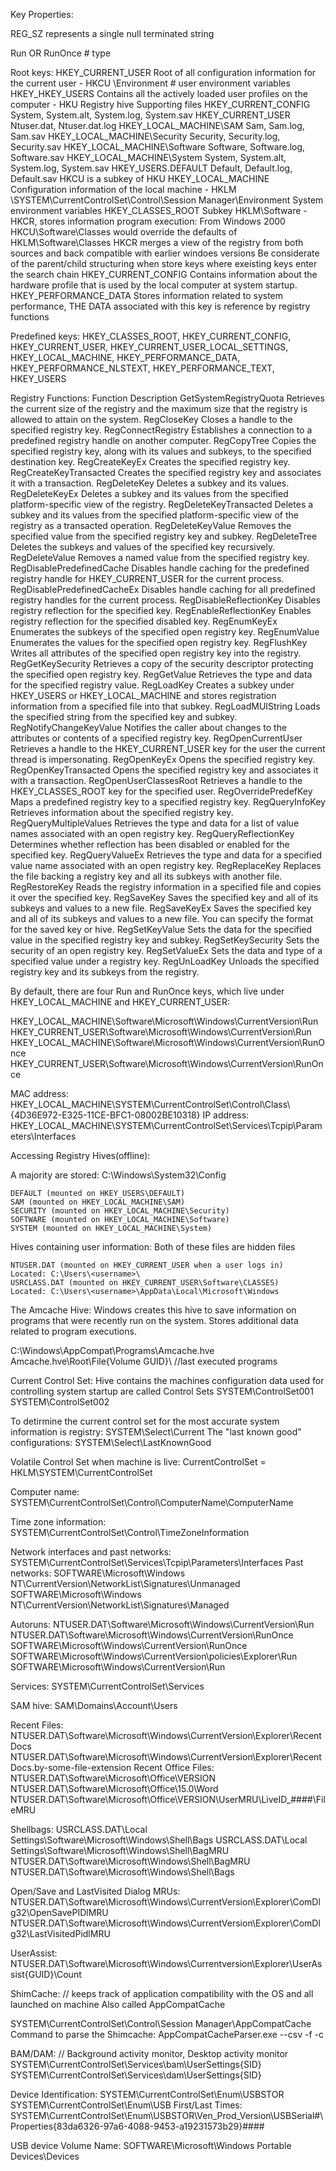 
Key Properties:

REG_SZ	represents a single null terminated string

Run OR RunOnce # type


Root keys:
    HKEY_CURRENT_USER
		Root of all configuration information for the current user - HKCU
		\Environment # user environment variables
    HKEY_HKEY_USERS
		Contains all the actively loaded user profiles on the computer - HKU
			Registry hive 	Supporting files
			HKEY_CURRENT_CONFIG 	System, System.alt, System.log, System.sav
			HKEY_CURRENT_USER 	Ntuser.dat, Ntuser.dat.log
			HKEY_LOCAL_MACHINE\SAM 	Sam, Sam.log, Sam.sav
			HKEY_LOCAL_MACHINE\Security 	Security, Security.log, Security.sav
			HKEY_LOCAL_MACHINE\Software 	Software, Software.log, Software.sav
			HKEY_LOCAL_MACHINE\System 	System, System.alt, System.log, System.sav
			HKEY_USERS\.DEFAULT 	Default, Default.log, Default.sav
		HKCU is a subkey of HKU
    HKEY_LOCAL_MACHINE
		Configuration information of the local machine - HKLM
		\SYSTEM\CurrentControlSet\Control\Session Manager\Environment	System environment variables
    HKEY_CLASSES_ROOT
		Subkey HKLM\Software - HKCR, stores information program execution:
		From Windows 2000 HKCU\Software\Classes would override the defaults of HKLM\Software\Classes
		HKCR merges a view of the registry from both sources and back compatible with earlier windoes versions
		Be considerate of the parent/child structuring when store keys where exeisting keys enter the search chain
   HKEY_CURRENT_CONFIG
		Contains information about the hardware profile that is used by the local computer at system startup.
   HKEY_PERFORMANCE_DATA
		Stores information related to system performance, THE DATA associated with this key is reference by registry functions   

Predefined keys: HKEY_CLASSES_ROOT, HKEY_CURRENT_CONFIG, HKEY_CURRENT_USER, HKEY_CURRENT_USER_LOCAL_SETTINGS, HKEY_LOCAL_MACHINE, HKEY_PERFORMANCE_DATA, HKEY_PERFORMANCE_NLSTEXT, HKEY_PERFORMANCE_TEXT, HKEY_USERS

Registry Functions:
Function 	Description
GetSystemRegistryQuota 	Retrieves the current size of the registry and the maximum size that the registry is allowed to attain on the system.
RegCloseKey 	Closes a handle to the specified registry key.
RegConnectRegistry 	Establishes a connection to a predefined registry handle on another computer.
RegCopyTree 	Copies the specified registry key, along with its values and subkeys, to the specified destination key.
RegCreateKeyEx 	Creates the specified registry key.
RegCreateKeyTransacted 	Creates the specified registry key and associates it with a transaction.
RegDeleteKey 	Deletes a subkey and its values.
RegDeleteKeyEx 	Deletes a subkey and its values from the specified platform-specific view of the registry.
RegDeleteKeyTransacted 	Deletes a subkey and its values from the specified platform-specific view of the registry as a transacted operation.
RegDeleteKeyValue 	Removes the specified value from the specified registry key and subkey.
RegDeleteTree 	Deletes the subkeys and values of the specified key recursively.
RegDeleteValue 	Removes a named value from the specified registry key.
RegDisablePredefinedCache 	Disables handle caching for the predefined registry handle for HKEY_CURRENT_USER for the current process.
RegDisablePredefinedCacheEx 	Disables handle caching for all predefined registry handles for the current process.
RegDisableReflectionKey 	Disables registry reflection for the specified key.
RegEnableReflectionKey 	Enables registry reflection for the specified disabled key.
RegEnumKeyEx 	Enumerates the subkeys of the specified open registry key.
RegEnumValue 	Enumerates the values for the specified open registry key.
RegFlushKey 	Writes all attributes of the specified open registry key into the registry.
RegGetKeySecurity 	Retrieves a copy of the security descriptor protecting the specified open registry key.
RegGetValue 	Retrieves the type and data for the specified registry value.
RegLoadKey 	Creates a subkey under HKEY_USERS or HKEY_LOCAL_MACHINE and stores registration information from a specified file into that subkey.
RegLoadMUIString 	Loads the specified string from the specified key and subkey.
RegNotifyChangeKeyValue 	Notifies the caller about changes to the attributes or contents of a specified registry key.
RegOpenCurrentUser 	Retrieves a handle to the HKEY_CURRENT_USER key for the user the current thread is impersonating.
RegOpenKeyEx 	Opens the specified registry key.
RegOpenKeyTransacted 	Opens the specified registry key and associates it with a transaction.
RegOpenUserClassesRoot 	Retrieves a handle to the HKEY_CLASSES_ROOT key for the specified user.
RegOverridePredefKey 	Maps a predefined registry key to a specified registry key.
RegQueryInfoKey 	Retrieves information about the specified registry key.
RegQueryMultipleValues 	Retrieves the type and data for a list of value names associated with an open registry key.
RegQueryReflectionKey 	Determines whether reflection has been disabled or enabled for the specified key.
RegQueryValueEx 	Retrieves the type and data for a specified value name associated with an open registry key.
RegReplaceKey 	Replaces the file backing a registry key and all its subkeys with another file.
RegRestoreKey 	Reads the registry information in a specified file and copies it over the specified key.
RegSaveKey 	Saves the specified key and all of its subkeys and values to a new file.
RegSaveKeyEx 	Saves the specified key and all of its subkeys and values to a new file. You can specify the format for the saved key or hive.
RegSetKeyValue 	Sets the data for the specified value in the specified registry key and subkey.
RegSetKeySecurity 	Sets the security of an open registry key.
RegSetValueEx 	Sets the data and type of a specified value under a registry key.
RegUnLoadKey 	Unloads the specified registry key and its subkeys from the registry.

By default, there are four Run and RunOnce keys, which live under HKEY_LOCAL_MACHINE and HKEY_CURRENT_USER:

HKEY_LOCAL_MACHINE\Software\Microsoft\Windows\CurrentVersion\Run 
HKEY_CURRENT_USER\Software\Microsoft\Windows\CurrentVersion\Run 
HKEY_LOCAL_MACHINE\Software\Microsoft\Windows\CurrentVersion\RunOnce 
HKEY_CURRENT_USER\Software\Microsoft\Windows\CurrentVersion\RunOnce

MAC address:
HKEY_LOCAL_MACHINE\SYSTEM\CurrentControlSet\Control\Class\ {4D36E972-E325-11CE-BFC1-08002BE10318}
IP address:
HKEY_LOCAL_MACHINE\SYSTEM\CurrentControlSet\Services\Tcpip\Parameters\Interfaces

Accessing Registry Hives(offline):
	
A majority are stored: C:\Windows\System32\Config

    DEFAULT (mounted on HKEY_USERS\DEFAULT)
    SAM (mounted on HKEY_LOCAL_MACHINE\SAM)
    SECURITY (mounted on HKEY_LOCAL_MACHINE\Security)
    SOFTWARE (mounted on HKEY_LOCAL_MACHINE\Software)
    SYSTEM (mounted on HKEY_LOCAL_MACHINE\System)

Hives containing user information:
Both of these files are hidden files

    NTUSER.DAT (mounted on HKEY_CURRENT_USER when a user logs in)
	Located: C:\Users\<username>\
    USRCLASS.DAT (mounted on HKEY_CURRENT_USER\Software\CLASSES)
	Located: C:\Users\<username>\AppData\Local\Microsoft\Windows

The Amcache Hive:
Windows creates this hive to save information on programs that were recently run on the system.
Stores additional data related to program executions.

C:\Windows\AppCompat\Programs\Amcache.hve
Amcache.hve\Root\File\{Volume GUID}\ //last executed programs

Current Control Set:
Hive contains the machines configuration data used for controlling system startup are called
Control Sets
SYSTEM\ControlSet001
SYSTEM\ControlSet002

To detirmine the current control set for the most accurate system information is registry:
SYSTEM\Select\Current
The "last known good" configurations:
SYSTEM\Select\LastKnownGood


Volatile Control Set when machine is live: CurrentControlSet = HKLM\SYSTEM\CurrentControlSet

Computer name:
SYSTEM\CurrentControlSet\Control\ComputerName\ComputerName

Time zone information:
SYSTEM\CurrentControlSet\Control\TimeZoneInformation

Network interfaces and past networks:
SYSTEM\CurrentControlSet\Services\Tcpip\Parameters\Interfaces
	Past networks:
SOFTWARE\Microsoft\Windows NT\CurrentVersion\NetworkList\Signatures\Unmanaged
SOFTWARE\Microsoft\Windows NT\CurrentVersion\NetworkList\Signatures\Managed

Autoruns:
NTUSER.DAT\Software\Microsoft\Windows\CurrentVersion\Run
NTUSER.DAT\Software\Microsoft\Windows\CurrentVersion\RunOnce
SOFTWARE\Microsoft\Windows\CurrentVersion\RunOnce
SOFTWARE\Microsoft\Windows\CurrentVersion\policies\Explorer\Run
SOFTWARE\Microsoft\Windows\CurrentVersion\Run

Services:
SYSTEM\CurrentControlSet\Services

SAM hive:
SAM\Domains\Account\Users

Recent Files:
NTUSER.DAT\Software\Microsoft\Windows\CurrentVersion\Explorer\RecentDocs
NTUSER.DAT\Software\Microsoft\Windows\CurrentVersion\Explorer\RecentDocs\.by-some-file-extension
	Recent Office Files:
NTUSER.DAT\Software\Microsoft\Office\VERSION
NTUSER.DAT\Software\Microsoft\Office\15.0\Word
NTUSER.DAT\Software\Microsoft\Office\VERSION\UserMRU\LiveID_####\FileMRU

Shellbags:
USRCLASS.DAT\Local Settings\Software\Microsoft\Windows\Shell\Bags
USRCLASS.DAT\Local Settings\Software\Microsoft\Windows\Shell\BagMRU
NTUSER.DAT\Software\Microsoft\Windows\Shell\BagMRU
NTUSER.DAT\Software\Microsoft\Windows\Shell\Bags

Open/Save and LastVisited Dialog MRUs:
NTUSER.DAT\Software\Microsoft\Windows\CurrentVersion\Explorer\ComDlg32\OpenSavePIDlMRU
NTUSER.DAT\Software\Microsoft\Windows\CurrentVersion\Explorer\ComDlg32\LastVisitedPidlMRU

UserAssist:
NTUSER.DAT\Software\Microsoft\Windows\Currentversion\Explorer\UserAssist\{GUID}\Count

ShimCache: // keeps track of application compatibility with the OS and all launched on machine
Also called AppCompatCache

SYSTEM\CurrentControlSet\Control\Session Manager\AppCompatCache
Command to parse the Shimcache:
AppCompatCacheParser.exe --csv <path to save output> -f <path to SYSTEM hive for data parsing> -c <control set to parse>

BAM/DAM: // Background activity monitor, Desktop activity monitor
SYSTEM\CurrentControlSet\Services\bam\UserSettings\{SID}
SYSTEM\CurrentControlSet\Services\dam\UserSettings\{SID}

Device Identification:
SYSTEM\CurrentControlSet\Enum\USBSTOR
SYSTEM\CurrentControlSet\Enum\USB
	First/Last Times:
SYSTEM\CurrentControlSet\Enum\USBSTOR\Ven_Prod_Version\USBSerial#\Properties\{83da6326-97a6-4088-9453-a19231573b29}\####

USB device Volume Name:
SOFTWARE\Microsoft\Windows Portable Devices\Devices
